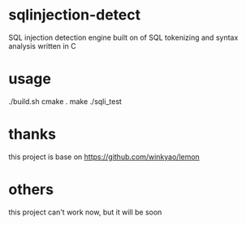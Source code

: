 # sqlinjection-detect
SQL injection detection engine built on of SQL tokenizing and syntax analysis written in C 

# usage
./build.sh
cmake .
make
./sqli_test

# thanks
this project is base on https://github.com/winkyao/lemon

# others
this project can't work now, but it will be soon
